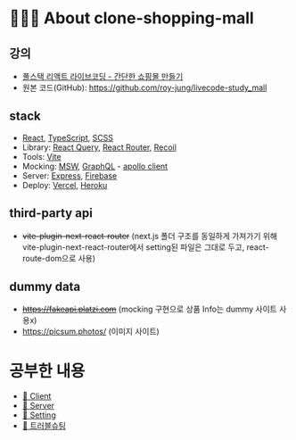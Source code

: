 # 🧑🏻‍🏫 About clone-shopping-mall

## 강의

- [풀스택 리액트 라이브코딩 - 간단한 쇼핑몰 만들기](https://inf.run/ofEz)
- 원본 코드(GitHub): https://github.com/roy-jung/livecode-study_mall

## stack

- [React](https://react.dev/), [TypeScript](https://www.typescriptlang.org/), [SCSS](https://sass-lang.com/)
- Library: [React Query](https://tanstack.com/query/v3/), [React Router](https://reactrouter.com/en/main), [Recoil](https://recoiljs.org/)
- Tools: [Vite](https://vitejs-kr.github.io/)
- Mocking: [MSW](https://mswjs.io/), [GraphQL](https://graphql.org/) - [apollo client](https://www.apollographql.com/docs/react/)
- Server: [Express](https://expressjs.com/ko/), [Firebase](https://firebase.google.com/)
- Deploy: [Vercel](https://vercel.com/), [Heroku](https://www.heroku.com/)

## third-party api

- ~~vite-plugin-next-react-router~~ (next.js 폴더 구조를 동일하게 가져가기 위해 vite-plugin-next-react-router에서 setting된 파일은 그대로 두고, react-route-dom으로 사용)

## dummy data

- ~~https://fakeapi.platzi.com~~ (mocking 구현으로 상품 Info는 dummy 사이트 사용x)
- https://picsum.photos/ (이미지 사이트)

# 공부한 내용

- [📙 Client](/LEARN_CLIENT.md)
- [📗 Server](/LEARN_SERVER.md)
- [📘 Setting](/LEARN_SETTING.md)
- [🧨 트러블슈팅](/TROUBLESHOOTING.md)

